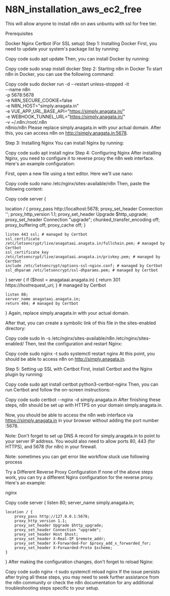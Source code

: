 # N8N_installation_aws_ec2_free
This will allow anyone to install n8n on aws unbuntu with ssl for free tier.



Prerequisites

Docker
Nginx
Certbot (For SSL setup)
Step 1: Installing Docker
First, you need to update your system's package list by running:


Copy code
sudo apt update
Then, you can install Docker by running:


Copy code
sudo snap install docker
Step 2: Starting n8n in Docker
To start n8n in Docker, you can use the following command:


Copy code
sudo docker run -d --restart unless-stopped -it \
--name n8n \
-p 5678:5678 \
-e N8N_SECURE_COOKIE=false \
-e N8N_HOST="simply.anagata.in" \
-e VUE_APP_URL_BASE_API="https://simply.anagata.in/" \
-e WEBHOOK_TUNNEL_URL="https://simply.anagata.in/" \
-v ~/.n8n:/root/.n8n \
n8nio/n8n
Please replace simply.anagata.in with your actual domain. After this, you can access n8n on http://simply.anagata.in:5678.

Step 3: Installing Nginx
You can install Nginx by running:


Copy code
sudo apt install nginx
Step 4: Configuring Nginx
After installing Nginx, you need to configure it to reverse proxy the n8n web interface. Here's an example configuration:

First, open a new file using a text editor. Here we'll use nano:


Copy code
sudo nano /etc/nginx/sites-available/n8n
Then, paste the following content:


Copy code
server {


location / {
        proxy_pass http://localhost:5678;
        proxy_set_header Connection '';
        proxy_http_version 1.1;
proxy_set_header Upgrade $http_upgrade;
proxy_set_header Connection "upgrade";
        chunked_transfer_encoding off;
        proxy_buffering off;
        proxy_cache off;
       }

    listen 443 ssl; # managed by Certbot
    ssl_certificate /etc/letsencrypt/live/anagataai.anagata.in/fullchain.pem; # managed by Certbot
    ssl_certificate_key /etc/letsencrypt/live/anagataai.anagata.in/privkey.pem; # managed by Certbot
    include /etc/letsencrypt/options-ssl-nginx.conf; # managed by Certbot
    ssl_dhparam /etc/letsencrypt/ssl-dhparams.pem; # managed by Certbot

}
server {
    if ($host = anagataai.anagata.in) {
        return 301 https://$host$request_uri;
    } # managed by Certbot


    listen 80;
    server_name anagataai.anagata.in;
    return 404; # managed by Certbot


}
Again, replace simply.anagata.in with your actual domain.

After that, you can create a symbolic link of this file in the sites-enabled directory:


Copy code
sudo ln -s /etc/nginx/sites-available/n8n /etc/nginx/sites-enabled/
Then, test the configuration and restart Nginx:


Copy code
sudo nginx -t
sudo systemctl restart nginx
At this point, you should be able to access n8n on http://simply.anagata.in.

Step 5: Setting up SSL with Certbot
First, install Certbot and the Nginx plugin by running:


Copy code
sudo apt install certbot python3-certbot-nginx
Then, you can run Certbot and follow the on-screen instructions:


Copy code
sudo certbot --nginx -d simply.anagata.in
After finishing these steps, n8n should be set up with HTTPS on your domain simply.anagata.in.

Now, you should be able to access the n8n web interface via https://simply.anagata.in in your browser without adding the port number :5678.

Note: Don't forget to set up DNS A record for simply.anagata.in to point to your server IP address. You would also need to allow ports 80, 443 (for HTTPS), and 5678 (for n8n) in your firewall.





Note: sometimes you can get error like workflow stuck use following process

Try a Different Reverse Proxy Configuration
If none of the above steps work, you can try a different Nginx configuration for the reverse proxy. Here's an example:

nginx


Copy code
server {
    listen 80;
    server_name simply.anagata.in;

    location / {
        proxy_pass http://127.0.0.1:5678;
        proxy_http_version 1.1;
        proxy_set_header Upgrade $http_upgrade;
        proxy_set_header Connection "upgrade";
        proxy_set_header Host $host;
        proxy_set_header X-Real-IP $remote_addr;
        proxy_set_header X-Forwarded-For $proxy_add_x_forwarded_for;
        proxy_set_header X-Forwarded-Proto $scheme;
    }
}
After making the configuration changes, don't forget to reload Nginx:


Copy code
sudo nginx -t
sudo systemctl reload nginx
If the issue persists after trying all these steps, you may need to seek further assistance from the n8n community or check the n8n documentation for any additional troubleshooting steps specific to your setup.
